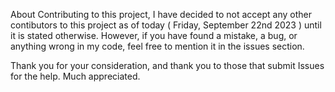 About Contributing to this project, I have decided to not accept any other contibutors to this project as of today ( Friday, September 22nd 2023 ) until it is stated otherwise.
However, if you have found a mistake, a bug, or anything wrong in my code, feel free to mention it in the issues section.

Thank you for your consideration, and thank you to those that submit Issues for the help. Much appreciated. 
